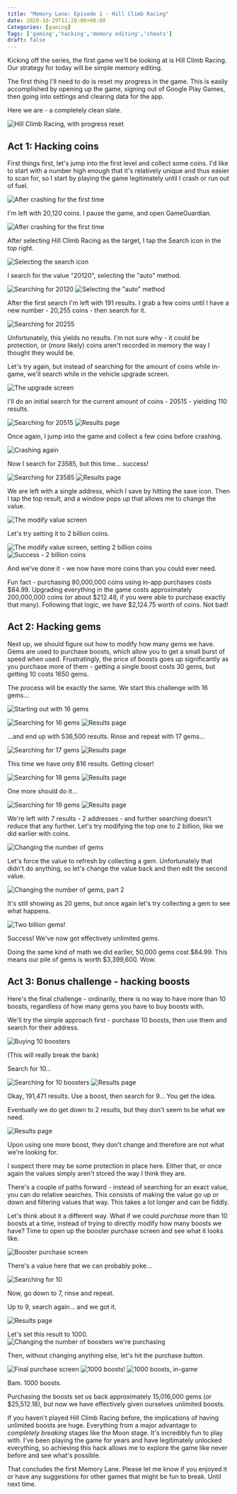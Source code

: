 ```yaml
---
title: "Memory Lane: Episode 1 - Hill Climb Racing"
date: 2020-10-29T11:20:00+08:00
Categories: [gaming]
Tags: ['gaming','hacking','memory editing','cheats']
draft: false
---
```


Kicking off the series, the first game we’ll be looking at is Hill Climb Racing. Our strategy for today will be simple memory editing.

The first thing I'll need to do is reset my progress in the game. This is easily accomplished by opening up the game, signing out of Google Play Games, then going into settings and clearing data for the app.

Here we are - a completely clean slate.

![Hill Climb Racing, with progress reset](/img/2020-10-29-memlane-ep1-fresh.png)

## Act 1: Hacking coins
First things first, let's jump into the first level and collect some coins. I'd like to start with a number high enough that it's relatively unique and thus easier to scan for, so I start by playing the game legitimately until I crash or run out of fuel.

![After crashing for the first time](/img/2020-10-29-memlane-ep1-firstcrash.png)

I'm left with 20,120 coins. I pause the game, and open GameGuardian.

![After crashing for the first time](/img/2020-10-29-memlane-ep1-selectprocess.png)

After selecting Hill Climb Racing as the target, I tap the Search icon in the top right.

![Selecting the search icon](/img/2020-10-29-memlane-ep1-searchicon.png)

I search for the value "20120", selecting the "auto" method.

![Searching for 20120](/img/2020-10-29-memlane-ep1-search1.png)
![Selecting the "auto" method](/img/2020-10-29-memlane-ep1-searchauto.png)

After the first search I'm left with 191 results. I grab a few coins until I have a new number - 20,255 coins - then search for it.

![Searching for 20255](/img/2020-10-29-memlane-ep1-search2.png)

Unfortunately, this yields no results. I'm not sure why - it could be protection, or (more likely) coins aren't recorded in memory the way I thought they would be.

Let's try again, but instead of searching for the amount of coins while in-game, we'll search while in the vehicle upgrade screen.

![The upgrade screen](/img/2020-10-29-memlane-ep1-upgradescreen.png)

I'll do an initial search for the current amount of coins - 20515 - yielding 110 results.

![Searching for 20515](/img/2020-10-29-memlane-ep1-search3.png)
![Results page](/img/2020-10-29-memlane-ep1-results1.png)

Once again, I jump into the game and collect a few coins before crashing.

![Crashing again](/img/2020-10-29-memlane-ep1-crash2.png)

<!--- Unused for now ![The upgrade screen](/img/2020-10-29-memlane-ep1-upgradescreen2.png) --->

Now I search for 23585, but this time... success!

![Searching for 23585](/img/2020-10-29-memlane-ep1-search4.png)
![Results page](/img/2020-10-29-memlane-ep1-results2.png)

We are left with a single address, which I save by hitting the save icon. Then I tap the top result, and a window pops up that allows me to change the value.

![The modify value screen](/img/2020-10-29-memlane-ep1-modify1.png)

Let's try setting it to 2 billion coins.

![The modify value screen, setting 2 billion coins](/img/2020-10-29-memlane-ep1-modify2.png)
![Success - 2 billion coins](/img/2020-10-29-memlane-ep1-2billioncoins.png)

And we've done it - we now have more coins than you could ever need.

Fun fact - purchasing 80,000,000 coins using in-app purchases costs $84.99. Upgrading everything in the game costs approximately 200,000,000 coins (or about $212.48, if you were able to purchase exactly that many). Following that logic, we have $2,124.75 worth of coins. Not bad!

## Act 2: Hacking gems
Next up, we should figure out how to modify how many gems we have. Gems are used to purchase boosts, which allow you to get a small burst of speed when used. Frustratingly, the price of boosts goes up significantly as you purchase more of them - getting a single boost costs 30 gems, but getting 10 costs 1650 gems.

The process will be exactly the same. We start this challenge with 16 gems...

![Starting out with 16 gems](/img/2020-10-29-memlane-ep1-16gems.png)

![Searching for 16 gems](/img/2020-10-29-memlane-ep1-search5.png)
![Results page](/img/2020-10-29-memlane-ep1-results3.png)

...and end up with 536,500 results. Rinse and repeat with 17 gems...

![Searching for 17 gems](/img/2020-10-29-memlane-ep1-search6.png)
![Results page](/img/2020-10-29-memlane-ep1-results4.png)

This time we have only 816 results. Getting closer!

![Searching for 18 gems](/img/2020-10-29-memlane-ep1-search7.png)
![Results page](/img/2020-10-29-memlane-ep1-results5.png)

One more should do it...

![Searching for 19 gems](/img/2020-10-29-memlane-ep1-search8.png)
![Results page](/img/2020-10-29-memlane-ep1-results6.png)

We're left with 7 results - 2 addresses - and further searching doesn't reduce that any further. Let's try modifying the top one to 2 billion, like we did earlier with coins.

![Changing the number of gems](/img/2020-10-29-memlane-ep1-modify3.png)

Let's force the value to refresh by collecting a gem. Unfortunately that didn't do anything, so let's change the value back and then edit the second value.

![Changing the number of gems, part 2](/img/2020-10-29-memlane-ep1-modify4.png)

It's still showing as 20 gems, but once again let's try collecting a gem to see what happens.

![Two billion gems!](/img/2020-10-29-memlane-ep1-2billiongems.png)

Success! We've now got effectively unlimited gems.

Doing the same kind of math we did earlier, 50,000 gems cost $84.99. This means our pile of gems is worth $3,399,600. Wow.

## Act 3: Bonus challenge - hacking boosts
Here's the final challenge - ordinarily, there is no way to have more than 10 boosts, regardless of how many gems you have to buy boosts with.

We'll try the simple approach first - purchase 10 boosts, then use them and search for their address.

![Buying 10 boosters](/img/2020-10-29-memlane-ep1-boosters.png)

(This will really break the bank)

Search for 10...

![Searching for 10 boosters](/img/2020-10-29-memlane-ep1-search9.png)
![Results page](/img/2020-10-29-memlane-ep1-results7.png)

Okay, 191,471 results. Use a boost, then search for 9... You get the idea.

Eventually we do get down to 2 results, but they don't seem to be what we need.

![Results page](/img/2020-10-29-memlane-ep1-results8.png)

Upon using one more boost, they don't change and therefore are not what we're looking for.

I suspect there may be some protection in place here. Either that, or once again the values simply aren't stored the way I think they are.

There's a couple of paths forward - instead of searching for an exact value, you can do relative searches. This consists of making the value go up or down and filtering values that way. This takes a lot longer and can be fiddly.

Let's think about it a different way. What if we could *purchase* more than 10 boosts at a time, instead of trying to directly modify how many boosts we have? Time to open up the booster purchase screen and see what it looks like.

![Booster purchase screen](/img/2020-10-29-memlane-ep1-boosterscreen.png)

There's a value here that we can probably poke...

![Searching for 10](/img/2020-10-29-memlane-ep1-search10.png)

Now, go down to 7, rinse and repeat.

Up to 9, search again... and we got it.

![Results page](/img/2020-10-29-memlane-ep1-results9.png)

Let's set this result to 1000.
![Changing the number of boosters we're purchasing](/img/2020-10-29-memlane-ep1-modify5.png)

Then, without changing anything else, let's hit the purchase button.

![Final purchase screen](/img/2020-10-29-memlane-ep1-finalpurchase.png)
![1000 boosts!](/img/2020-10-29-memlane-ep1-1000boosts.png)
![1000 boosts, in-game](/img/2020-10-29-memlane-ep1-1000boosts-ingame.png)

Bam. 1000 boosts.

Purchasing the boosts set us back approximately 15,016,000 gems (or $25,512.18), but now we have effectively given ourselves unlimited boosts.

If you haven't played Hill Climb Racing before, the implications of having unlimited boosts are huge. Everything from a major advantage to *completely breaking* stages like the Moon stage. It's incredibly fun to play with. I've been playing the game for years and have legitimately unlocked everything, so achieving this hack allows me to explore the game like never before and see what's possible.

That concludes the first Memory Lane. Please let me know if you enjoyed it or have any suggestions for other games that might be fun to break. Until next time.
